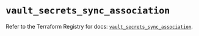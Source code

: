 # `vault_secrets_sync_association`

Refer to the Terraform Registry for docs: [`vault_secrets_sync_association`](https://registry.terraform.io/providers/hashicorp/vault/4.3.0/docs/resources/secrets_sync_association).
